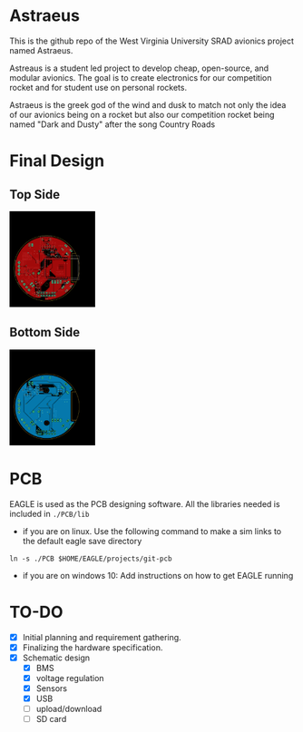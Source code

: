 # Astraeus

This is the github repo of the West Virginia University SRAD avionics project named Astraeus.

Astreaus is a student led project to develop cheap, open-source, and modular avionics. The goal is to create electronics for our competition rocket and for student use on personal rockets. 

Astraeus is the greek god of the wind and dusk to match not only the idea of our avionics being on a rocket but also our competition rocket being named "Dark and Dusty" after the song Country Roads 

# Final Design 
## Top Side
<img src="./PCB/exports/v1_1_top.png" width="30%" />

## Bottom Side 
<img src="./PCB/exports/v1_1_b.png" width="30%" />


# PCB

EAGLE is used as the PCB designing software. All the libraries needed is included in `./PCB/lib`

- if you are on linux. Use the following command to make a sim links to the default eagle save directory  

```
ln -s ./PCB $HOME/EAGLE/projects/git-pcb
```

- if you are on windows 10: Add instructions on how to get EAGLE running

# TO-DO

- [x] Initial planning and requirement gathering.
- [x] Finalizing the hardware specification.
- [x] Schematic design
  - [x] BMS
  - [x] voltage regulation
  - [x] Sensors
  - [x] USB
  - [ ] upload/download
  - [ ] SD card
